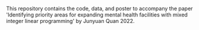 This repository contains the code, data, and poster to accompany the paper 'Identifying priority areas for expanding mental health facilities with mixed integer linear programming' by Junyuan Quan 2022.
